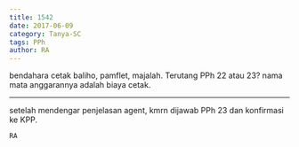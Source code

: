 ```yaml
---
title: 1542
date: 2017-06-09
category: Tanya-SC
tags: PPh
author: RA
---
```


bendahara cetak baliho, pamflet, majalah. Terutang PPh 22 atau 23? nama mata anggarannya adalah biaya cetak.

---

setelah mendengar penjelasan agent, kmrn dijawab PPh 23 dan konfirmasi ke KPP.

`RA`
